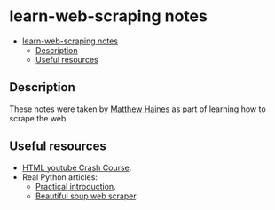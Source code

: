 # learn-web-scraping notes

- [learn-web-scraping notes](#learn-web-scraping-notes)
  - [Description](#description)
  - [Useful resources](#useful-resources)

## Description

These notes were taken by [Matthew Haines](hainesm6@gmail.com) as part of learning how to scrape the web.

## Useful resources

- [HTML youtube Crash Course][html_youtube_crash_course].
- Real Python articles:
  - [Practical introduction](https://realpython.com/python-web-scraping-practical-introduction/).
  - [Beautiful soup web scraper](https://realpython.com/beautiful-soup-web-scraper-python/). 

[html_youtube_crash_course]: [https://www.youtube.com/watch?v=UB1O30fR-EE]
